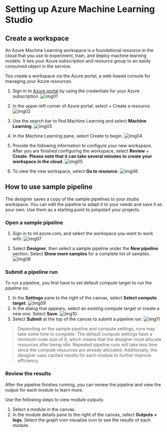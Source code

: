 # Setting up Azure Machine Learning Studio
## Create a workspace
An Azure Machine Learning workspace is a foundational resource in the cloud that you use to experiment, train, and deploy machine learning models. It ties your Azure subscription and resource group to an easily consumed object in the service.

You create a workspace via the Azure portal, a web-based console for managing your Azure resources.

1. Sign in to [Azure portal](https://portal.azure.com/#home) by using the credentials for your Azure subscription.
![img01](img/img01.png)

2. In the upper-left corner of Azure portal, select + Create a resource.
![img02](img/img02.png)

3. Use the search bar to find Machine Learning and select **Machine Learning**.
![img03](img/img03.png)

4. In the Machine Learning pane, select Create to begin.
![img04](img/img04.png)

5. Provide the following information to configure your new workspace. After you are finished configuring the workspace, select **Review** + **Create**. **Please note that it can take several minutes to create your workspace in the cloud.**
![img05](img/img05.png)

6. To view the new workspace, select **Go to resource**.
![img06](img/img06.png)


## How to use sample pipeline
The designer saves a copy of the sample pipelines to your studio workspace. You can edit the pipeline to adapt it to your needs and save it as your own. Use them as a starting point to jumpstart your projects.

### Open a sample pipeline
1. Sign in to ml.azure.com, and select the workspace you want to work with.
![img07](img/img07.png)

2. Select **Designer**, then select a sample pipeline under the **New pipeline** section. Select **Show more samples** for a complete list of samples.
![img08](img/img08.png)

### Submit a pipeline run
To run a pipeline, you first have to set default compute target to run the pipeline on.
1. In the **Settings** pane to the right of the canvas, select **Select compute target**.
![img09](img/img09.png)
2. In the dialog that appears, select an existing compute target or create a new one. Select **Save**.
![img10](img/img10.png)
3. Select **Submit** at the top of the canvas to submit a pipeline run.
![img11](img/img11.png)

> Depending on the sample pipeline and compute settings, runs may take some time to complete. The default compute settings have a minimum node size of 0, which means that the designer must allocate resources after being idle. Repeated pipeline runs will take less time since the compute resources are already allocated. Additionally, the designer uses cached results for each module to further improve efficiency.

### Review the results
After the pipeline finishes running, you can review the pipeline and view the output for each module to learn more.

Use the following steps to view module outputs:
1. Select a module in the canvas. 
2. In the module details pane to the right of the canvas, select **Outputs + logs**. Select the graph icon visualize icon to see the results of each module.
